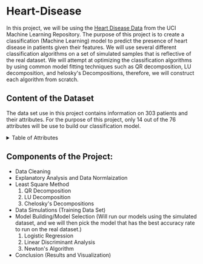# Heart-Disease

In this project, we will be using the [Heart Disease Data](https://archive.ics.uci.edu/ml/datasets/Heart+Disease) from the UCI Machine Learning Repository. The purpose of this project is to create a classification (Machine Learning) model to predict the presence of heart disease in patients given their features. We will use several different classification algorithms on a set of simulated samples that is reflective of the real dataset. We will attempt at optimizing the classification algorithms by using common model fitting techniques such as QR decomposition, LU decomposition, and helosky's Decompositions, therefore, we will construct each algorithm from scratch. 

## Content of the Dataset
The data set use in this project contains information on 303 patients and their attributes. For the purpose of this project, only 14 out of the 76 attributes will be use to build our classification model.

<details><summary>Table of Attributes</summary>
<p>

| Attributes  | Descriptions | Characteristic |
| --- | --- | --- |
|  age  | age in years   | integer  | 
| sex  | sex (1 = male; 0 = female)   | integer  |
| cp  | chest pain type: 1: typical angina , 2: atypical angina,3: non-anginal pain, 4: asymptomatic   | integer | 
| trestbps | resting blood pressure (in mm Hg on admission to the hospital | integer  |
| chol  | serum cholestoral in mg/dl  | integer  | 
| fbs  | (fasting blood sugar &gt; 120 mg/dl) (1 = true; 0 = false)  | integer |
| restecg  | resting electrocardiographic results: 0: normal, 1: having ST-T wave abnormality, 2: showing probable or definite left ventricular hypertrophy by Estes' criteria  | integer | 
| thalach | maximum heart rate achieved  | integer  |
| exang  | exercise induced angina (1 = yes; 0 = no)  | integer  | 
| oldpeak  | ST depression induced by exercise relative to rest  | float  |
| slope  | the slope of the peak exercise ST segment: 1: upsloping, 2: flat, 3: downsloping | integer  | 
| ca | number of major vessels (0-3) colored by flourosopy | integer  |
| thal | 3 = normal; 6 = fixed defect; 7 = reversable defect  | integer  | 
| target  | the predicted attribute: 0 = absence , 1 = presence | integer  |

</p>
</details>
  
## Components of the Project:
- Data Cleaning 
- Explanatory Analysis and Data Normlaization
- Least Square Method
  1. QR Decomposition
  2. LU Decomposition
  3. Chelosky's Decompositions
- Data Simulations (Training Data Set)
- Model Building/Model Selection (Will run our models using the simulated dataset, and we will then pick the model that has the best accuracy rate to run on the real dataset.)
  1. Logistic Regression
  2. Linear Discriminant Analysis
  3. Newton's Algorithm
- Conclusion (Results and Visualization)


